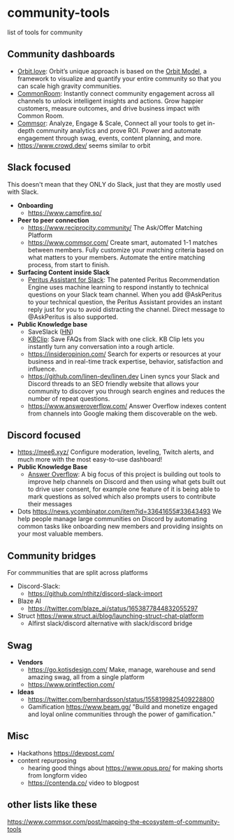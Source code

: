 # community-tools
list of tools for community

## Community dashboards

- [Orbit.love](https://orbit.love/): Orbit’s unique approach is based on the [Orbit Model](https://orbitmodel.com/), a framework to visualize and quantify your entire community so that you can scale high gravity communities.
- [CommonRoom](https://www.commonroom.io/): Instantly connect community engagement across all channels to unlock intelligent insights and actions. Grow happier customers, measure outcomes, and drive business impact with Common Room.
- [Commsor](https://www.commsor.com/): Analyze, Engage & Scale, Connect all your tools to get in-depth community analytics and prove ROI. Power and automate engagement through swag, events, content planning, and more.
- https://www.crowd.dev/ seems similar to orbit

## Slack focused

This doesn't mean that they ONLY do Slack, just that they are mostly used with Slack.

- **Onboarding**
  -  https://www.campfire.so/
- **Peer to peer connection**
  -  https://www.reciprocity.community/ The Ask/Offer Matching Platform
  -  https://www.commsor.com/ Create smart, automated 1-1 matches between members. Fully customize your matching criteria based on what matters to your members. Automate the entire matching process, from start to finish.
- **Surfacing Content inside Slack**
  - [Peritus Assistant for Slack](https://peritus.ai/usecase/72/peritus-assistant-for-slack): The patented Peritus Recommendation Engine uses machine learning to respond instantly to technical questions on your Slack team channel. When you add @AskPeritus to your technical question, the Peritus Assistant provides an instant reply just for you to avoid distracting the channel. Direct message to @AskPeritus is also supported.
- **Public Knowledge base**
  - SaveSlack ([HN](https://news.ycombinator.com/item?id=32385856))
  - [KBClip](https://kbclip.com/): Save FAQs from Slack with one click. KB Clip lets you instantly turn any conversation into a rough article.
  - https://insideropinion.com/  Search for experts or resources at your business and in real-time track expertise, behavior, satisfaction and influence.
  - https://github.com/linen-dev/linen.dev Linen syncs your Slack and Discord threads to an SEO friendly website that allows your community to discover you through search engines and reduces the number of repeat questions.
  - https://www.answeroverflow.com/ Answer Overflow indexes content from channels into Google making them discoverable on the web.

## Discord focused

- https://mee6.xyz/ Configure moderation, leveling, Twitch alerts, and much more with the most easy-to-use dashboard!
- **Public Knowledge Base**
  - [Answer Overflow](https://www.answeroverflow.com/): A big focus of this project is building out tools to improve help channels on Discord and then using what gets built out to drive user consent, for example one feature of it is being able to mark questions as solved which also prompts users to contribute their messages
- Dots https://news.ycombinator.com/item?id=33641655#33643493 We help people manage large communities on Discord by automating common tasks like onboarding new members and providing insights on your most valuable members.

## Community bridges

For commmunities that are split across platforms

- Discord-Slack:
  -  https://github.com/nthitz/discord-slack-import
- Blaze AI
  - https://twitter.com/blaze_ai/status/1653877844832055297
- Struct https://www.struct.ai/blog/launching-struct-chat-platform
  - AIfirst slack/discord alternative with slack/discord bridge

## Swag

- **Vendors**
  - https://go.kotisdesign.com/ Make, manage, warehouse and send amazing swag, all from a single platform
  - https://www.printfection.com/ 
- **Ideas**
  - https://twitter.com/bernhardsson/status/1558199825409228800
  - Gamification https://www.beam.gg/ "Build and monetize engaged and loyal online communities through the power of gamification."


## Misc

- Hackathons https://devpost.com/
- content repurposing
  -  hearing good things about https://www.opus.pro/ for making shorts from longform video
  -  https://contenda.co/ video to blogpost

## other lists like these

https://www.commsor.com/post/mapping-the-ecosystem-of-community-tools
